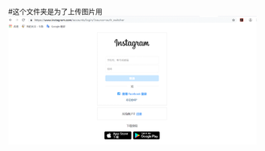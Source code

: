 #这个文件夹是为了上传图片用
![Image text](https://raw.githubusercontent.com/buptlk/Ins_spyder/master/picture/t1.png)
